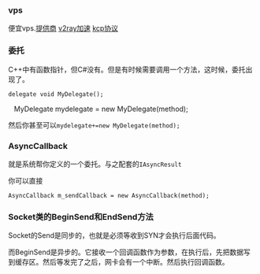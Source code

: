 ### vps

便宜vps.[提供商](https://my.vultr.com/) [v2ray加速](https://www.v2ray.com/chapter_01/3rd_party.html) [kcp协议](https://github.com/skywind3000/kcp)

### 委托

C++中有函数指针，但C#没有。但是有时候需要调用一个方法，这时候，委托出现了。

    delegate void MyDelegate();
    MyDelegate mydelegate = new MyDelegate(method);

然后你甚至可以`mydelegate+=new MyDelegate(method);`

### AsyncCallback

就是系统帮你定义的一个委托。与之配套的`IAsyncResult`

你可以直接

    AsyncCallback m_sendCallback = new AsyncCallback(method);

### Socket类的BeginSend和EndSend方法

Socket的Send是同步的，也就是必须等收到SYN才会执行后面代码。

而BeginSend是异步的。它接收一个回调函数作为参数，在执行后，先把数据写到缓存区。然后等发完了之后，网卡会有一个中断。然后执行回调函数。

